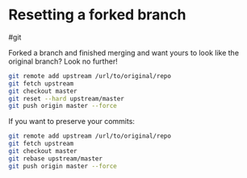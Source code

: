# Resetting a forked branch
#git 

Forked a branch and finished merging and want yours to look like the original branch? Look no further!

```sh
git remote add upstream /url/to/original/repo
git fetch upstream
git checkout master
git reset --hard upstream/master  
git push origin master --force 
```

If you want to preserve your commits:

```sh
git remote add upstream /url/to/original/repo
git fetch upstream
git checkout master
git rebase upstream/master  
git push origin master --force
```
